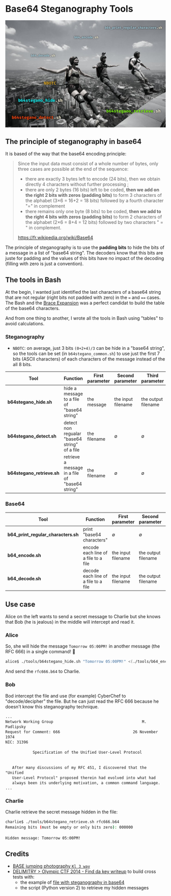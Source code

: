# Base64 Steganography Tools

![](./doc/base64-steganography-tools.jpg)

## The principle of steganography in base64

It is based of the way that the base64 encoding principle: 

> Since the input data must consist of a whole number of bytes, only three cases are possible at the end of the sequence:
> * there are exactly 3 bytes left to encode (24 bits), then we obtain directly 4 characters without further processing ;
> * there are only 2 bytes (16 bits) left to be coded, **then we add on the right 2 bits with zeros (padding bits)** to form 3 characters of the alphabet (3×6 = 16+2 = 18 bits) followed by a fourth character "=" in complement
> * there remains only one byte (8 bits) to be coded, **then we add to the right 4 bits with zeros (padding bits)** to form 2 characters of the alphabet (2×6 = 8+4 = 12 bits) followed by two characters " = " in complement.
>
> https://fr.wikipedia.org/wiki/Base64

The principle of steganography is to use the **padding bits** to hide the bits of a message in a list of "base64 string". The decoders know that this bits are juste for padding and the values of this bits have no impact of the decoding (filling with zero is just a convention).

## The tools in Bash

At the begin, I wanted just identified the last characters of a base64 string that are not regular (right bits not padded with zero) in the `=` and `==` cases. The Bash and the [Brace Expansion](https://www.gnu.org/software/bash/manual/html_node/Brace-Expansion.html#Brace-Expansion) was a perfect candidat to build the table of the base64 characters.

And from one thing to another, I wrote all the tools in Bash using "tables" to avoid calculations.

### Steganography

* `NBOTC`: on average, just 3 bits `(0+2+4)/3` can be hide in a "base64 string", so the tools can be set (in `b64stegano_common.sh`) to use just the first 7 bits (ASCII characters) of each characters of the message instead of the all 8 bits.

Tool | Function | First parameter | Second parameter | Third parameter
---|---|---|---|---
**b64stegano_hide.sh** | hide a message to a file of "base64 string" | the message | the input filename | the output filename
**b64stegano_detect.sh** | detect non regualar "base64 string" of a file | the filename | ∅ | ∅
**b64stegano_retrieve.sh** | retrieve a message in a file of "base64 string" | the filename | ∅ | ∅

### Base64

Tool | Function | First parameter | Second parameter | Third parameter
---|---|---|---|---
**b64_print_regular_characters.sh** | print "base64 characters" | ∅ | ∅| ∅
**b64_encode.sh** | encode each line of a file to a file | the input filename | the output filename | ∅
**b64_decode.sh** | decode each line of a file to a file | the input filename | the output filename | ∅

## Use case

Alice on the left wants to send a secret message to Charlie but she knows that Bob (he is jealous) in the middle will intercept and read it.

### Alice

So, she will hide the message `Tomorrow 05:00PM!` in another message (the RFC 666) in a single command! :fairy:

```bash
alice$ ./tools/b64stegano_hide.sh "Tomorrow 05:00PM!" <(./tools/b64_encode.sh <(curl -s https://www.rfc-editor.org/rfc/rfc666.txt) /dev/stdout) rfc666.b64
```
And send the `rfc666.b64` to Charlie.

### Bob

Bod intercept the file and use (for example) CyberChef to "decode/decipher" the file. But he can just read the RFC 666 because he doesn't know this steganography technique.

```
...
Network Working Group                                       M. Padlipsky
Request for Comment: 666                                26 November 1974
NIC: 31396

            Specification of the Unified User-Level Protocol


   After many discussions of my RFC 451, I discovered that the "Unified
   User-Level Protocol" proposed therein had evolved into what had
   always been its underlying motivation, a common command language.
...
```

### Charlie

Charlie retrieve the secret message hidden in the file:

```bash
charlie$ ./tools/b64stegano_retrieve.sh rfc666.b64
Remaining bits (must be empty or only bits zero): 000000

Hidden message: Tomorrow 05:00PM!
```

## Credits

* [BASE jumping photography `Kl 3 way`](http://www.basejumper.com/photos/Building/Kl_3_way_796.html)
* [DELIMITRY > Olympic CTF 2014 - Find da key writeup](https://delimitry.blogspot.com/2014/02/olympic-ctf-2014-find-da-key-writeup.html) to build cross tests with:
    * the example of [file with steganography in base64](http://shell-storm.org/repo/CTF/Olympic-2014/Find_da_Key/stego.txt)
    * the script (Python version 2) to retrieve my hidden messages